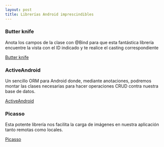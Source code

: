 ```yaml
---
layout: post
title: Librerías Android imprescindibles
---
```

### Butter knife
Anota los campos de la clase con @Bind para que esta fantástica librería encuentre la vista con el ID indicado y te realice el casting correspondiente

[Butter knife](http://jakewharton.github.io/butterknife)


### ActiveAndroid
Un sencillo ORM para Android donde, mediante anotaciones, podremos montar las clases necesarias para hacer operaciones CRUD contra nuestra base de datos.

[ActiveAndroid](http://www.activeandroid.com)


### Picasso
Esta potente librería nos facilita la carga de imágenes en nuestra aplicación tanto remotas como locales.

[Picasso](http://square.github.io/picasso)
